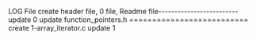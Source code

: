 LOG File
create header file, 0 file, Readme file-------------------------
update 0
update  function_pointers.h
========================== create 1-array_iterator.c
update 1

